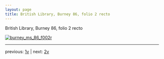 ```yaml
---
layout: page
title: British Library, Burney 86, folio 2 recto
---
```


British Library, Burney 86, folio 2 recto

[![burney_ms_86_f002r](http://www.homermultitext.org/iipsrv?IIIF=/project/homer/pyramidal/deepzoom/bl/burney86imgs/v1/burney_ms_86_f002r.tif/full/800,/0/default.jpg)](http://www.homermultitext.org/ict2/?urn=urn:cite2:bl:burney86imgs.v1:burney_ms_86_f002r) 

---

previous:  [1v](../1v/) | next: [2v](../2v/)